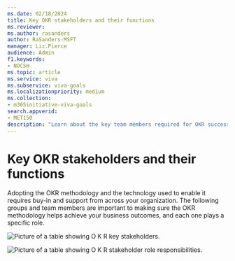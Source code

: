 ```yaml
---
ms.date: 02/18/2024
title: Key OKR stakeholders and their functions
ms.reviewer: 
ms.author: rasanders
author: RaSanders-MSFT
manager: Liz.Pierce
audience: Admin
f1.keywords:
- NOCSH
ms.topic: article
ms.service: viva
ms.subservice: viva-goals
ms.localizationpriority: medium
ms.collection:  
- m365initiative-viva-goals  
search.appverid:
- MET150
description: "Learn about the key team members required for OKR success."
---
```


# Key OKR stakeholders and their functions

Adopting the OKR methodology and the technology used to enable it requires buy-in and support from across your organization. The following groups and team members are important to making sure the OKR methodology helps achieve your business outcomes, and each one plays a specific role.

![Picture of a table showing O K R key stakeholders.](../media/goals/1/12/a.png)

![Picture of a table showing O K R stakeholder role responsibilities.](../media/goals/1/12/b.png)
